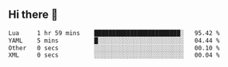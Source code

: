 ## Hi there 👋
<!--START_SECTION:waka-->

```txt
Lua     1 hr 59 mins    ████████████████████████░   95.42 %
YAML    5 mins          █░░░░░░░░░░░░░░░░░░░░░░░░   04.44 %
Other   0 secs          ░░░░░░░░░░░░░░░░░░░░░░░░░   00.10 %
XML     0 secs          ░░░░░░░░░░░░░░░░░░░░░░░░░   00.04 %
```

<!--END_SECTION:waka-->

